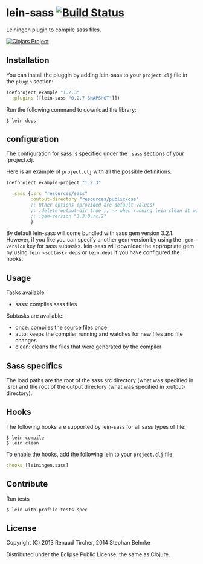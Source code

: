 # lein-sass [![Build Status](https://travis-ci.org/101loops/lein-sass.svg)](https://travis-ci.org/101loops/lein-sass)

Leiningen plugin to compile sass files.

[![Clojars Project](http://clojars.org/lein-sass/latest-version.svg)](http://clojars.org/lein-sass)

## Installation

You can install the pluggin by adding lein-sass to your `project.clj` file in the `plugin` section:

```clj
(defproject example "1.2.3"
  :plugins [[lein-sass "0.2.7-SNAPSHOT"]])
```

Run the following command to download the library:

    $ lein deps

## configuration

The configuration for sass is specified under the `:sass` sections of your `project.clj.

Here is an example of `project.clj` with all the possible definitions.

```clj
(defproject example-project "1.2.3"

  :sass {:src "resources/sass"
         :output-directory "resources/public/css"
         ;; Other options (provided are default values)
         ;; :delete-output-dir true ;; -> when running lein clean it will delete the output directory if it does not contain any file
         ;; :gem-version "3.3.0.rc.2"
         }
```

By default lein-sass will come bundled with sass gem version 3.2.1.
However, if you like you can specify another gem version by using the `:gem-version` key for sass subtasks.
lein-sass will download the appropriate gem by using `lein <subtask> deps` or `lein deps` if you have configured the hooks.

## Usage

Tasks available:

* sass: compiles sass files

Subtasks are available:

* once: compiles the source files once
* auto: keeps the compiler running and watches for new files and file changes
* clean: cleans the files that were generated by the compiler

## Sass specifics

The load paths are the root of the sass src directory (what was specified in :src) and the root of the output directory (what was specified in :output-directory).

## Hooks

The following hooks are supported by lein-sass for all sass types of file:

    $ lein compile
    $ lein clean

To enable the hooks, add the following lein to your `project.clj` file:

```clj
:hooks [leiningen.sass]
```

## Contribute

Run tests

    $ lein with-profile tests spec

## License

Copyright (C) 2013 Renaud Tircher, 2014 Stephan Behnke

Distributed under the Eclipse Public License, the same as Clojure.
